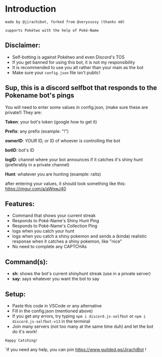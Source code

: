 # **Introduction**

`made by @jirachibot, forked from @verysussy (thanks m8)`

`supports Pokétwo with the help of Poké-Name`

## Disclaimer:
- Self-botting is against Pokétwo and even Discord's TOS
- If you get banned for using this bot, it is not my responsibility
- It is recommended to use you alt rather than your main as the bot
- Make sure your `config.json` file isn't public!

## Sup, this is a discord selfbot that responds to the Pokename bot's pings
You will need to enter some values in config.json, (make sure these are private!) They are:

**Token**: your bot's token (google how to get it)

**Prefix**: any prefix (example: "!")

**ownerID**: *YOUR* ID, or ID of whoever is controlling the bot

**botID**: bot's ID

**logID**: channel where your bot announces if it catches it's shiny hunt (preferably in a private channel)

**Hunt**: whatever you are hunting (example: ralts)


after entering your values, it should look something like this: https://imgur.com/a/aWqwJ40

## Features:

- Command that shows your current streak
- Responds to Poké-Name's Shiny Hunt Ping
- Responds to Poké-Name's Collection Ping
- logs when you catch your hunt
- logs when you catch a shiny pokemon and sends a (kinda) realistic response when it catches a shiny pokemon, like "nice"
- No need to complete any CAPTCHAs

## Command(s):

- **sh**: shows the bot's current shinyhunt streak (use in a private server)
- **say**: says whatever you want the bot to say

## Setup:

- Paste this code in VSCode or any alternative
- Fill in the config.json (mentioned above)
- If you get any errors, try typing `npm i discord.js-selfbot` or `npm i discord.js-selfbot-v13` in the terminal 
- Join many servers (not too many at the same time duh) and let the bot do it's work!

`Happy Catching!`

`If you need any help, you can join https://www.guilded.gg/JirachiBot !
